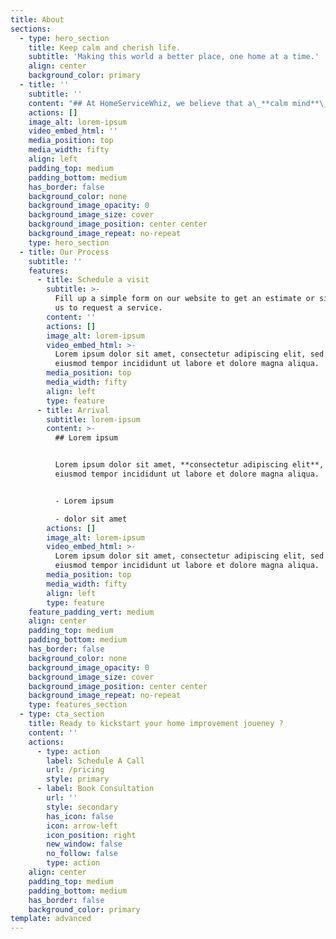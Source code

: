 ```yaml
---
title: About
sections:
  - type: hero_section
    title: Keep calm and cherish life.
    subtitle: 'Making this world a better place, one home at a time.'
    align: center
    background_color: primary
  - title: ''
    subtitle: ''
    content: "## At HomeServiceWhiz, we believe that a\_**calm mind**\_and\_**happy home**\_are the foundations of a\_peaceful\_and\_**just world**.\n\nWe are advancing our mission of\_**building a better world**\_for future generations by helping our patrons keep calm and *reduce unnecessary stress* associated with home improvement, maintenance, and restoration projects. And by *saving their time* so they can spend it cherishing life with people they **love.**\n"
    actions: []
    image_alt: lorem-ipsum
    video_embed_html: ''
    media_position: top
    media_width: fifty
    align: left
    padding_top: medium
    padding_bottom: medium
    has_border: false
    background_color: none
    background_image_opacity: 0
    background_image_size: cover
    background_image_position: center center
    background_image_repeat: no-repeat
    type: hero_section
  - title: Our Process
    subtitle: ''
    features:
      - title: Schedule a visit
        subtitle: >-
          Fill up a simple form on our website to get an estimate or simply call
          us to request a service.
        content: ''
        actions: []
        image_alt: lorem-ipsum
        video_embed_html: >-
          Lorem ipsum dolor sit amet, consectetur adipiscing elit, sed do
          eiusmod tempor incididunt ut labore et dolore magna aliqua.
        media_position: top
        media_width: fifty
        align: left
        type: feature
      - title: Arrival
        subtitle: lorem-ipsum
        content: >-
          ## Lorem ipsum


          Lorem ipsum dolor sit amet, **consectetur adipiscing elit**, sed do
          eiusmod tempor incididunt ut labore et dolore magna aliqua.


          - Lorem ipsum

          - dolor sit amet
        actions: []
        image_alt: lorem-ipsum
        video_embed_html: >-
          Lorem ipsum dolor sit amet, consectetur adipiscing elit, sed do
          eiusmod tempor incididunt ut labore et dolore magna aliqua.
        media_position: top
        media_width: fifty
        align: left
        type: feature
    feature_padding_vert: medium
    align: center
    padding_top: medium
    padding_bottom: medium
    has_border: false
    background_color: none
    background_image_opacity: 0
    background_image_size: cover
    background_image_position: center center
    background_image_repeat: no-repeat
    type: features_section
  - type: cta_section
    title: Ready to kickstart your home improvement joueney ?
    content: ''
    actions:
      - type: action
        label: Schedule A Call
        url: /pricing
        style: primary
      - label: Book Consultation
        url: ''
        style: secondary
        has_icon: false
        icon: arrow-left
        icon_position: right
        new_window: false
        no_follow: false
        type: action
    align: center
    padding_top: medium
    padding_bottom: medium
    has_border: false
    background_color: primary
template: advanced
---
```

